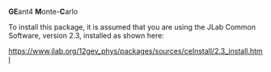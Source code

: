 <b>GE</b>ant4 <b>M</b>onte-<b>C</b>arlo

To install this package, it is assumed that you are using the JLab Common Software, version 2.3, installed as shown here:

https://www.jlab.org/12gev_phys/packages/sources/ceInstall/2.3_install.html


